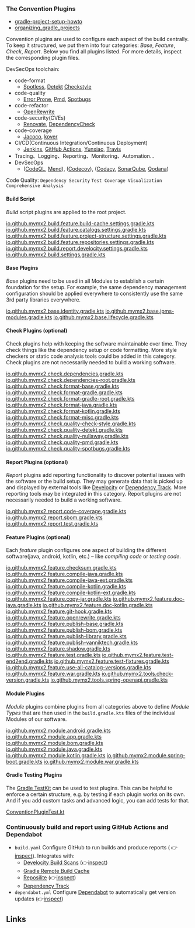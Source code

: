 ### The Convention Plugins

- [gradle-project-setup-howto](https://github.com/jjohannes/gradle-project-setup-howto)
- [organizing_gradle_projects](https://docs.gradle.org/current/userguide/organizing_gradle_projects.html)

Convention plugins are used to configure each aspect of the build centrally. To keep it structured, we put
them into four categories: _Base_, _Feature_, _Check_, _Report_. Below you find all plugins listed. For more details,
inspect the corresponding plugin files.

DevSecOps toolchain:

- code-format
  - [Spotless](https://github.com/diffplug/spotless), [Detekt](https://github.com/detekt/detekt) [Checkstyle](https://github.com/checkstyle/checkstyle)
- code-quality
  - [Error Prone](https://github.com/PicnicSupermarket/error-prone-support), [Pmd](https://github.com/pmd/pmd), [Spotbugs](https://github.com/spotbugs/spotbugs)
- code-refactor
  - [OpenRewrite](https://github.com/openrewrite/rewrite)
- code-security(CVEs)
  - [Renovate](https://docs.renovatebot.com/), [DependencyCheck](https://github.com/dependency-check/DependencyCheck)
- code-coverage
  - [Jacoco](https://github.com/jacoco/jacoco), [kover](https://github.com/Kotlin/kotlinx-kover/issues/746)
- CI/CD(Continuous Integration/Continuous Deployment)
  - [Jenkins](https://www.jenkins.io/), [GitHub Actions](https://github.com/features/actions), [Yunxiao](https://devops.console.aliyun.com/organizations), [Travis](https://www.travis-ci.com)
- Tracing、Logging、Reporting、Monitoring、Automation...
- DevSecOps
  - ([CodeQL](https://codeql.github.com/), [Mend](https://www.mend.io/)), ([Codecov](https://about.codecov.io/)), ([Codacy](https://www.codacy.com/), [SonarQube](https://www.sonarsource.com/zh/), [Qodana](https://www.jetbrains.com.cn/qodana/))

Code Quality: `Dependency Security` `Test Coverage Visualization` `Comprehensive Analysis`

#### Build Script

_Build_ script plugins are applied to the root project.

[io.github.mymx2.build.feature.build-cache.settings.gradle.kts](src/main/kotlin/io.github.mymx2.build.feature.build-cache.settings.gradle.kts)
[io.github.mymx2.build.feature.catalogs.settings.gradle.kts](src/main/kotlin/io.github.mymx2.build.feature.catalogs.settings.gradle.kts)
[io.github.mymx2.build.feature.project-structure.settings.gradle.kts](src/main/kotlin/io.github.mymx2.build.feature.project-structure.settings.gradle.kts)
[io.github.mymx2.build.feature.repositories.settings.gradle.kts](src/main/kotlin/io.github.mymx2.build.feature.repositories.settings.gradle.kts)
[io.github.mymx2.build.report.develocity.settings.gradle.kts](src/main/kotlin/io.github.mymx2.build.report.develocity.settings.gradle.kts)
[io.github.mymx2.build.settings.gradle.kts](src/main/kotlin/io.github.mymx2.build.settings.gradle.kts)

#### Base Plugins

_Base_ plugins need to be used in all Modules to establish a certain foundation for the setup.
For example, the same dependency management configuration should be applied everywhere to consistently use the same
3rd party libraries everywhere.

[io.github.mymx2.base.identity.gradle.kts](src/main/kotlin/io.github.mymx2.base.identity.gradle.kts)
[io.github.mymx2.base.jpms-modules.gradle.kts](src/main/kotlin/io.github.mymx2.base.jpms-modules.gradle.kts)
[io.github.mymx2.base.lifecycle.gradle.kts](src/main/kotlin/io.github.mymx2.base.lifecycle.gradle.kts)

#### Check Plugins (optional)

Check plugins help with keeping the software maintainable over time.
They check things like the dependency setup or code formatting.
More style checkers or static code analysis tools could be added in this category.
Check plugins are not necessarily needed to build a working software.

[io.github.mymx2.check.dependencies.gradle.kts](src/main/kotlin/io.github.mymx2.check.dependencies.gradle.kts)
[io.github.mymx2.check.dependencies-root.gradle.kts](src/main/kotlin/io.github.mymx2.check.dependencies-root.gradle.kts)
[io.github.mymx2.check.format-base.gradle.kts](src/main/kotlin/io.github.mymx2.check.format-base.gradle.kts)
[io.github.mymx2.check.format-gradle.gradle.kts](src/main/kotlin/io.github.mymx2.check.format-gradle.gradle.kts)
[io.github.mymx2.check.format-gradle-root.gradle.kts](src/main/kotlin/io.github.mymx2.check.format-gradle-root.gradle.kts)
[io.github.mymx2.check.format-java.gradle.kts](src/main/kotlin/io.github.mymx2.check.format-java.gradle.kts)
[io.github.mymx2.check.format-kotlin.gradle.kts](src/main/kotlin/io.github.mymx2.check.format-kotlin.gradle.kts)
[io.github.mymx2.check.format-misc.gradle.kts](src/main/kotlin/io.github.mymx2.check.format-misc.gradle.kts)
[io.github.mymx2.check.quality-check-style.gradle.kts](src/main/kotlin/io.github.mymx2.check.quality-check-style.gradle.kts)
[io.github.mymx2.check.quality-detekt.gradle.kts](src/main/kotlin/io.github.mymx2.check.quality-detekt.gradle.kts)
[io.github.mymx2.check.quality-nullaway.gradle.kts](src/main/kotlin/io.github.mymx2.check.quality-nullaway.gradle.kts)
[io.github.mymx2.check.quality-pmd.gradle.kts](src/main/kotlin/io.github.mymx2.check.quality-pmd.gradle.kts)
[io.github.mymx2.check.quality-spotbugs.gradle.kts](src/main/kotlin/io.github.mymx2.check.quality-spotbugs.gradle.kts)

#### Report Plugins (optional)

_Report_ plugins add reporting functionality to discover potential issues with the software or the build setup.
They may generate data that is picked up and displayed by external tools like
[Develocity](https://scans.gradle.com/) or [Dependency Track](https://dependencytrack.org/).
More reporting tools may be integrated in this category.
Report plugins are not necessarily needed to build a working software.

[io.github.mymx2.report.code-coverage.gradle.kts](src/main/kotlin/io.github.mymx2.report.code-coverage.gradle.kts)
[io.github.mymx2.report.sbom.gradle.kts](src/main/kotlin/io.github.mymx2.report.sbom.gradle.kts)
[io.github.mymx2.report.test.gradle.kts](src/main/kotlin/io.github.mymx2.report.test.gradle.kts)

#### Feature Plugins (optional)

Each _feature_ plugin configures one aspect of building the different software(java, android, kotlin, etc.) – like
_compiling code_ or _testing code_.

[io.github.mymx2.feature.checksum.gradle.kts](src/main/kotlin/io.github.mymx2.feature.checksum.gradle.kts)
[io.github.mymx2.feature.compile-java.gradle.kts](src/main/kotlin/io.github.mymx2.feature.compile-java.gradle.kts)
[io.github.mymx2.feature.compile-java-ext.gradle.kts](src/main/kotlin/io.github.mymx2.feature.compile-java-ext.gradle.kts)
[io.github.mymx2.feature.compile-kotlin.gradle.kts](src/main/kotlin/io.github.mymx2.feature.compile-kotlin.gradle.kts)
[io.github.mymx2.feature.compile-kotlin-ext.gradle.kts](src/main/kotlin/io.github.mymx2.feature.compile-kotlin-ext.gradle.kts)
[io.github.mymx2.feature.copy-jar.gradle.kts](src/main/kotlin/io.github.mymx2.feature.copy-jar.gradle.kts)
[io.github.mymx2.feature.doc-java.gradle.kts](src/main/kotlin/io.github.mymx2.feature.doc-java.gradle.kts)
[io.github.mymx2.feature.doc-kotlin.gradle.kts](src/main/kotlin/io.github.mymx2.feature.doc-kotlin.gradle.kts)
[io.github.mymx2.feature.git-hook.gradle.kts](src/main/kotlin/io.github.mymx2.feature.git-hook.gradle.kts)
[io.github.mymx2.feature.openrewrite.gradle.kts](src/main/kotlin/io.github.mymx2.feature.openrewrite.gradle.kts)
[io.github.mymx2.feature.publish-base.gradle.kts](src/main/kotlin/io.github.mymx2.feature.publish-base.gradle.kts)
[io.github.mymx2.feature.publish-bom.gradle.kts](src/main/kotlin/io.github.mymx2.feature.publish-bom.gradle.kts)
[io.github.mymx2.feature.publish-library.gradle.kts](src/main/kotlin/io.github.mymx2.feature.publish-library.gradle.kts)
[io.github.mymx2.feature.publish-vanniktech.gradle.kts](src/main/kotlin/io.github.mymx2.feature.publish-vanniktech.gradle.kts)
[io.github.mymx2.feature.shadow.gradle.kts](src/main/kotlin/io.github.mymx2.feature.shadow.gradle.kts)
[io.github.mymx2.feature.test.gradle.kts](src/main/kotlin/io.github.mymx2.feature.test.gradle.kts)
[io.github.mymx2.feature.test-end2end.gradle.kts](src/main/kotlin/io.github.mymx2.feature.test-end2end.gradle.kts)
[io.github.mymx2.feature.test-fixtures.gradle.kts](src/main/kotlin/io.github.mymx2.feature.test-fixtures.gradle.kts)
[io.github.mymx2.feature.use-all-catalog-versions.gradle.kts](src/main/kotlin/io.github.mymx2.feature.use-all-catalog-versions.gradle.kts)
[io.github.mymx2.feature.war.gradle.kts](src/main/kotlin/io.github.mymx2.feature.war.gradle.kts)
[io.github.mymx2.tools.check-version.gradle.kts](src/main/kotlin/io.github.mymx2.tools.check-version.gradle.kts)
[io.github.mymx2.tools.spring-openapi.gradle.kts](src/main/kotlin/io.github.mymx2.tools.spring-openapi.gradle.kts)

#### Module Plugins

_Module_ plugins combine plugins from all categories above to define _Module Types_ that are then used in the
`build.gradle.kts` files of the individual Modules of our software.

[io.github.mymx2.module.android.gradle.kts](src/main/kotlin/io.github.mymx2.module.android.gradle.kts)
[io.github.mymx2.module.app.gradle.kts](src/main/kotlin/io.github.mymx2.module.app.gradle.kts)
[io.github.mymx2.module.bom.gradle.kts](src/main/kotlin/io.github.mymx2.module.bom.gradle.kts)
[io.github.mymx2.module.java.gradle.kts](src/main/kotlin/io.github.mymx2.module.java.gradle.kts)
[io.github.mymx2.module.kotlin.gradle.kts](src/main/kotlin/io.github.mymx2.module.kotlin.gradle.kts)
[io.github.mymx2.module.spring-boot.gradle.kts](src/main/kotlin/io.github.mymx2.module.spring-boot.gradle.kts)
[io.github.mymx2.module.war.gradle.kts](src/main/kotlin/io.github.mymx2.module.war.gradle.kts)

#### Gradle Testing Plugins

The [Gradle TestKit](https://docs.gradle.org/current/userguide/test_kit.html) can be used to test plugins.
This can be helpful to enforce a certain structure, e.g. by testing if each plugin works on its own.
And if you add custom tasks and advanced logic, you can add tests for that.

[ConventionPluginTest.kt](src/test/kotlin/io/github/mymx2/ConventionPluginTest.kt)

### Continuously build and report using GitHub Actions and Dependabot

- `build.yaml` Configure GitHub to run builds and produce reports (
  👉[inspect](https://github.com/jjohannes/gradle-project-setup-howto/actions/workflows/build.yaml)). Integrates with:
  - [Develocity Build Scans](https://scans.gradle.com/) (👉[inspect](https://scans.gradle.com/s/h3odwhbjjd2qm))
  - [Gradle Remote Build Cache](https://docs.gradle.com/develocity/build-cache-node/)
  - [Reposilite](https://reposilite.com/) (👉[inspect](https://repo.onepiece.software/#/snapshots))
  - [Dependency Track](https://dependencytrack.org/)
- `dependabot.yml` Configure [Dependabot](https://github.com/dependabot) to automatically get
  version updates (👉[inspect](https://github.com/jjohannes/gradle-project-setup-howto/pulls/app%2Fdependabot))

## Links
